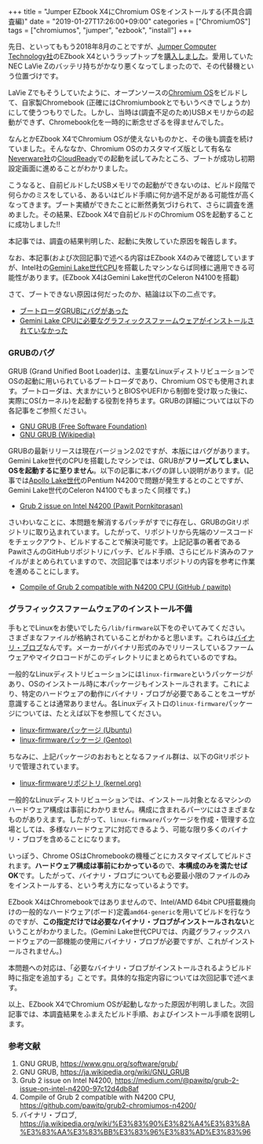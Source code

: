 +++
title = "Jumper EZbook X4にChromium OSをインストールする(不具合調査編)"
date = "2019-01-27T17:26:00+09:00"
categories = ["ChromiumOS"]
tags = ["chromiumos", "jumper", "ezbook", "install"]
+++

先日、といってももう2018年8月のことですが、[Jumper Computer Technology社](http://www.jumper.com.cn/)のEZbook X4というラップトップを[購入しました](/post/ezbook-x4-freebsd-intro/)。愛用していたNEC LaVie Zのバッテリ持ちがかなり悪くなってしまったので、その代替機という位置づけです。

LaVie Zでもそうしていたように、オープンソースの[Chromium OS](https://www.chromium.org/chromium-os)をビルドして、自家製Chromebook (正確にはChromiumbookとでもいうべきでしょうか)にして使うつもりでした。しかし、当時は(調査不足のため)USBメモリからの起動ができず、Chromebook化を一時的に断念せざるを得ませんでした。

なんとかEZbook X4でChromium OSが使えないものかと、その後も調査を続けていました。そんななか、Chromium OSのカスタマイズ版として有名な[Neverware社](https://www.neverware.com/)の[CloudReady](https://www.neverware.com/freedownload/)での起動を試してみたところ、ブートが成功し初期設定画面に進めることがわかりました。

こうなると、自前ビルドしたUSBメモリでの起動ができないのは、ビルド段階で何らかのミスをしている、あるいはビルド手順に何か過不足がある可能性が高くなってきます。ブート実績ができたことに断然勇気づけられて、さらに調査を進めました。その結果、EZbook X4で自前ビルドのChromium OSを起動することに成功しました!!

本記事では、調査の結果判明した、起動に失敗していた原因を報告します。

なお、本記事(および次回記事)で述べる内容はEZbook X4のみで確認していますが、Intel社の[Gemini Lake世代CPU](https://ark.intel.com/products/codename/83915/Gemini-Lake)を搭載したマシンならば同様に適用できる可能性があります。(EZbook X4はGemini Lake世代のCeleron N4100を搭載)

さて、ブートできない原因は何だったのか、結論は以下の二点です。

- [ブートローダGRUBにバグがあった](#grubのバグ)
- [Gemini Lake CPUに必要なグラフィックスファームウェアがインストールされていなかった](#グラフィックスファームウェアのインストール不備)

### GRUBのバグ
GRUB (Grand Unified Boot Loader)は、主要なLinuxディストリビューションでOSの起動に用いられているブートローダであり、Chromium OSでも使用されます。ブートローダは、大まかにいうとBIOSやUEFIから制御を受け取った後に、実際にOS(カーネル)を起動する役割を持ちます。GRUBの詳細については以下の各記事をご参照ください。

- [GNU GRUB (Free Software Foundation)](https://www.gnu.org/software/grub/)
- [GNU GRUB (Wikipedia)](https://ja.wikipedia.org/wiki/GNU_GRUB)

GRUBの最新リリースは現在バージョン2.02ですが、本版にはバグがあります。Gemini Lake世代のCPUを搭載したマシンでは、GRUBが**フリーズしてしまい、OSを起動するに至りません**。以下の記事に本バグの詳しい説明があります。(記事では[Apollo Lake世代](https://ark.intel.com/products/codename/80644/Apollo-Lake)のPentium N4200で問題が発生するとのことですが、Gemini Lake世代のCeleron N4100でもまったく同様です。)

- [Grub 2 issue on Intel N4200 (Pawit Pornkitprasan)](https://medium.com/@pawitp/grub-2-issue-on-intel-n4200-97c12d4db8af)

さいわいなことに、本問題を解消するパッチがすでに存在し、GRUBのGitリポジトリに取り込まれています。したがって、リポジトリから先端のソースコードをチェックアウト、ビルドすることで解決可能です。上記記事の著者であるPawitさんのGitHubリポジトリにパッチ、ビルド手順、さらにビルド済みのファイルがまとめられていますので、次回記事では本リポジトリの内容を参考に作業を進めることにします。

- [Compile of Grub 2 compatible with N4200 CPU (GitHub / pawitp)](https://github.com/pawitp/grub2-chromiumos-n4200/)

### グラフィックスファームウェアのインストール不備
手もとでLinuxをお使いでしたら`/lib/firmware`以下をのぞいてみてください。さまざまなファイルが格納されていることがわかると思います。これらは[バイナリ・ブロブ](https://ja.wikipedia.org/wiki/%E3%83%90%E3%82%A4%E3%83%8A%E3%83%AA%E3%83%BB%E3%83%96%E3%83%AD%E3%83%96)なんです。メーカーがバイナリ形式のみでリリースしているファームウェアやマイクロコードがこのディレクトリにまとめられているのですね。

一般的なLinuxディストリビューションには`linux-firmware`というパッケージがあり、OSのインストール時に本パッケージもインストールされます。これにより、特定のハードウェアの動作にバイナリ・ブロブが必要であることをユーザが意識することは通常ありません。各Linuxディストロの`linux-firmware`パッケージについては、たとえば以下を参照してください。

- [linux-firmwareパッケージ (Ubuntu)](https://packages.ubuntu.com/search?keywords=linux-firmware)
- [linux-firmwareパッケージ (Gentoo)](https://packages.gentoo.org/packages/sys-kernel/linux-firmware)

ちなみに、上記パッケージのおおもととなるファイル群は、以下のGitリポジトリで管理されています。

- [linux-firmwareリポジトリ (kernel.org)](https://git.kernel.org/pub/scm/linux/kernel/git/firmware/linux-firmware.git/)

一般的なLinuxディストリビューションでは、インストール対象となるマシンのハードウェア構成は事前にわかりません。構成に含まれるパーツにはさまざまなものがありえます。したがって、`linux-firmware`パッケージを作成・管理する立場としては、多様なハードウェアに対応できるよう、可能な限り多くのバイナリ・ブロブを含めることになります。

いっぽう、Chrome OSはChromebookの機種ごとにカスタマイズしてビルドされます。**ハードウェア構成は事前にわかっている**ので、**本構成のみを満たせばOK**です。したがって、バイナリ・ブロブについても必要最小限のファイルのみをインストールする、という考え方になっているようです。

EZbook X4はChromebookではありませんので、Intel/AMD 64bit CPU搭載機向けの一般的なハードウェア(ボード)定義`amd64-generic`を用いてビルドを行なうのですが、**この指定だけでは必要なバイナリ・ブロブがインストールされない**ということがわかりました。(Gemini Lake世代CPUでは、内蔵グラフィックスハードウェアの一部機能の使用にバイナリ・ブロブが必要ですが、これがインストールされません。)

本問題への対応は、「必要なバイナリ・ブロブがインストールされるようビルド時に指定を追加する」ことです。具体的な指定内容については次回記事で述べます。

以上、EZbook X4でChromium OSが起動しなかった原因が判明しました。次回記事では、本調査結果をふまえたビルド手順、およびインストール手順を説明します。

### 参考文献
1. GNU GRUB, https://www.gnu.org/software/grub/
1. GNU GRUB, https://ja.wikipedia.org/wiki/GNU_GRUB
1. Grub 2 issue on Intel N4200, https://medium.com/@pawitp/grub-2-issue-on-intel-n4200-97c12d4db8af
1. Compile of Grub 2 compatible with N4200 CPU, https://github.com/pawitp/grub2-chromiumos-n4200/
1. バイナリ・ブロブ, https://ja.wikipedia.org/wiki/%E3%83%90%E3%82%A4%E3%83%8A%E3%83%AA%E3%83%BB%E3%83%96%E3%83%AD%E3%83%96
